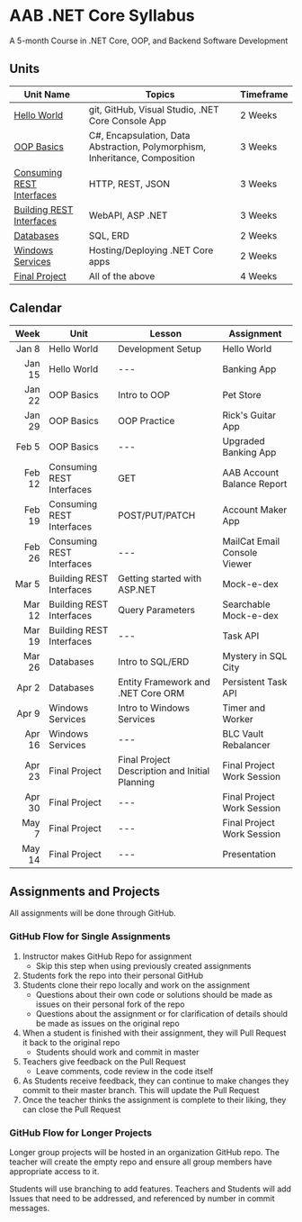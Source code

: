 # AAB .NET Core Syllabus

A 5-month Course in .NET Core, OOP, and Backend Software Development

## Units

| Unit Name | Topics | Timeframe |
|-----------|--------|-----------|
| [Hello World](./unit_01/README.md) | git, GitHub, Visual Studio, .NET Core Console App | 2 Weeks |
| [OOP Basics](./unit_02/README.md)| C#, Encapsulation, Data Abstraction, Polymorphism, Inheritance, Composition | 3 Weeks |
| [Consuming REST Interfaces](./unit_03/README.md)| HTTP, REST, JSON | 3 Weeks |
| [Building REST Interfaces](./unit_04/README.md)| WebAPI, ASP .NET | 3 Weeks |
| [Databases](./unit_05/README.md)| SQL, ERD | 2 Weeks |
| [Windows Services](./unit_07/README.md) | Hosting/Deploying .NET Core apps | 2 Weeks |
| [Final Project](./unit_08/README.md)| All of the above | 4 Weeks |

## Calendar

| Week | Unit | Lesson | Assignment |
|-----:|------|--------|------------|
| Jan 8 | Hello World | Development Setup | Hello World |
| Jan 15 | Hello World | --- | Banking App |
| Jan 22 | OOP Basics | Intro to OOP | Pet Store |
| Jan 29 | OOP Basics | OOP Practice | Rick's Guitar App |
| Feb 5 | OOP Basics | --- | Upgraded Banking App |
| Feb 12 | Consuming REST Interfaces| GET | AAB Account Balance Report |
| Feb 19 | Consuming REST Interfaces | POST/PUT/PATCH | Account Maker App |
| Feb 26 | Consuming REST Interfaces | --- | MailCat Email Console Viewer |
| Mar 5 | Building REST Interfaces | Getting started with ASP.NET | Mock-e-dex |
| Mar 12 | Building REST Interfaces | Query Parameters | Searchable Mock-e-dex |
| Mar 19 | Building REST Interfaces | --- | Task API |
| Mar 26 | Databases | Intro to SQL/ERD | Mystery in SQL City |
| Apr 2 | Databases | Entity Framework and .NET Core ORM | Persistent Task API |
| Apr 9 | Windows Services | Intro to Windows Services | Timer and Worker |
| Apr 16 | Windows Services | --- | BLC Vault Rebalancer
| Apr 23 | Final Project | Final Project Description and Initial Planning | Final Project Work Session |
| Apr 30 | Final Project| --- | Final Project Work Session |
| May 7 | Final Project | --- | Final Project Work Session |
| May 14 | Final Project | --- | Presentation |

## Assignments and Projects

All assignments will be done through GitHub.

### GitHub Flow for Single Assignments

1. Instructor makes GitHub Repo for assignment
    - Skip this step when using previously created assignments
1. Students fork the repo into their personal GitHub
1. Students clone their repo locally and work on the assignment
    - Questions about their own code or solutions should be made as issues on their personal fork of the repo
    - Questions about the assignment or for clarification of details should be made as issues on the original repo
1. When a student is finished with their assignment, they will Pull Request it back to the original repo
    - Students should work and commit in master
1. Teachers give feedback on the Pull Request
    - Leave comments, code review in the code itself
1. As Students receive feedback, they can continue to make changes they commit to their master branch. This will update the Pull Request
1. Once the teacher thinks the assignment is complete to their liking, they can close the Pull Request

### GitHub Flow for Longer Projects

Longer group projects will be hosted in an organization GitHub repo. The teacher will create the empty repo and ensure all group members have appropriate access to it.

Students will use branching to add features. Teachers and Students will add Issues that need to be addressed, and referenced by number in commit messages.
